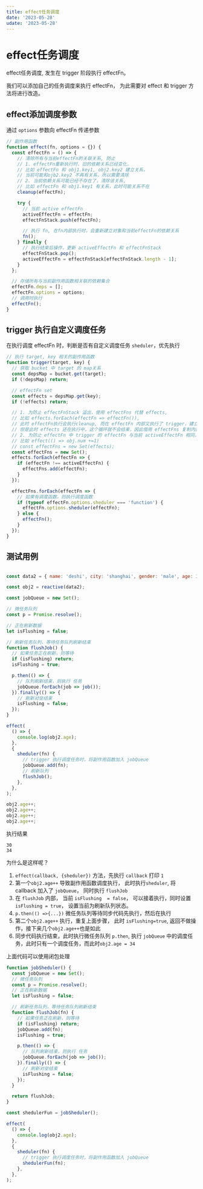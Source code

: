 ```yaml
---
title: effect任务调度
date: '2023-05-28'
udate: '2023-05-28'
---
```

# effect任务调度
effect任务调度, 发生在 trigger 阶段执行 effectFn。

我们可以添加自己的任务调度来执行 effectFn， 为此需要对 effect 和 trigger 方法将进行改造。

## effect添加调度参数
通过 `options` 参数向 effectFn 传递参数

```js
// 副作用函数
function effect(fn, options = {}) {
  const effectFn = () => {
    // 清除所有与当前effectFn的关联关系, 防止
    // 1. effectFn重新执行时，旧的依赖关系已经变化， 
    // 比如 effectFn 和 obj1.key1, obj2.key2 建立关系，
    // 当前可能和ojb2.key2 不再有关系，所以需要清除
    // 2. 当前依赖关系可能已经不存在了，清除该关系, 
    // 比如 effectFn 和 obj1.key1 有关系，此时可能关系不在
    cleanup(effectFn);

    try {
      // 当前 active effectFn
      activeEffectFn = effectFn;
      effectFnStack.push(effectFn);

      // 执行 fn, 在fn内部执行时，会重新建立对象和当前effectFn的依赖关系
      fn();
    } finally {
      // 执行结束后操作，更新 activeEffectFn 和 effectFnStack
      effectFnStack.pop();
      activeEffectFn = effectFnStack[effectFnStack.length - 1];
    }
  };

  // 存储所有与当前副作用函数相关联的依赖集合
  effectFn.deps = [];
  effectFn.options = options;
  // 调用时执行
  effectFn();
}
```

## trigger 执行自定义调度任务
在执行调度 effectFn 时，判断是否有自定义调度任务 `sheduler`，优先执行

```js
// 执行 target, key 相关的副作用函数
function trigger(target, key) {
  // 获取 bucket 中 target 的 map关系
  const depsMap = bucket.get(target);
  if (!depsMap) return;

  // effectFn set
  const effects = depsMap.get(key);
  if (!effects) return;

  // 1. 为防止 effectFnStack 溢出，使用 effectFns 代替 effects,
  // 比如 effects.forEach(effectFn => effectFn()),
  // 此时 effectFn执行会执行cleanup, 而在 effectFn 内部又执行了 trigger，建立关系，这没问题，
  // 但是此时 effects 还在执行中，这个循环就不会结束，因此借用 effectFns 复制内部数据
  // 2. 为防止 effectFn 中 trigger 的 effectFn 与当前 activeEffectFn 相同，无限递归
  // 比如 effect(() => obj.num +=1)
  // const effectFns = new Set(effects);
  const effectFns = new Set();
  effects.forEach(effectFn => {
    if (effectFn !== activeEffectFn) {
      effectFns.add(effectFn);
    }
  });

  effectFns.forEach(effectFn => {
    // 如果有调度函数，则执行调度函数
    if (typeof effectFn.options.sheduler === 'function') {
      effectFn.options.sheduler(effectFn);
    } else {
      effectFn();
    }
  });
}

```

## 测试用例
```js

const data2 = { name: 'deshi', city: 'shanghai', gender: 'male', age: 30 };

const obj2 = reactive(data2);

const jobQueue = new Set();

// 微任务队列
const p = Promise.resolve();

// 正在刷新数据
let isFlushing = false;

// 刷新任务队列，等待任务队列刷新结束
function flushJob() {
  // 如果任务正在刷新，则等待
  if (isFlushing) return;
  isFlushing = true;

  p.then(() => {
    // 队列刷新结束，则执行 任务
    jobQueue.forEach(job => job());
  }).finally(() => {
    // 刷新对垒结束
    isFlushing = false;
  });
}

effect(
  () => {
    console.log(obj2.age);
  },
  {
    sheduler(fn) {
      // trigger 执行调度任务时，将副作用函数加入 jobQueue
      jobQueue.add(fn);
      // 刷新队列
      flushJob();
    },
  },
);

obj2.age++;
obj2.age++;
obj2.age++;
obj2.age++;
```

执行结果

```shell
30
34
```
为什么是这样呢？

1. `effect(callback, {sheduler})` 方法，先执行 `callback` 打印 `1`
2. 第一个`obj2.age++` 导致副作用函数调度执行， 此时执行`sheduler`, 将 callback 加入了 `jobQueue`， 同时执行 `flushJob`
3. 在 `flushJob` 内部， 当前 `isFlushing  = false`， 可以接着执行，同时设置`isFlushing = true`， 设置当前为刷新队列状态。
4. `p.then(() =>{...})` 微任务队列等待同步代码先执行，然后在执行
5. 第二个`obj2.age++` 执行，重复上面步骤， 此时 `isFlushing=true`, 返回不做操作，接下来几个`obj2.age++`也是如此
6. 同步代码执行结束，此时执行微任务队列 `p.then`, 执行 `jobQueue` 中的调度任务，此时只有一个调度任务，而此时`obj2.age = 34`

上面代码可以使用闭包处理

```js
function jobSheduler() {
  const jobQueue = new Set();
  // 微任务队列
  const p = Promise.resolve();
  // 正在刷新数据
  let isFlushing = false;

  // 刷新任务队列，等待任务队列刷新结束
  function flushJob(fn) {
    // 如果任务正在刷新，则等待
    if (isFlushing) return;
    jobQueue.add(fn);
    isFlushing = true;

    p.then(() => {
      // 队列刷新结束，则执行 任务
      jobQueue.forEach(job => job());
    }).finally(() => {
      // 刷新对垒结束
      isFlushing = false;
    });
  }

  return flushJob;
}

const shedulerFun = jobSheduler();

effect(
  () => {
    console.log(obj2.age);
  },
  {
    sheduler(fn) {
      // trigger 执行调度任务时，将副作用函数加入 jobQueue
      shedulerFun(fn);
    },
  },
);
```
